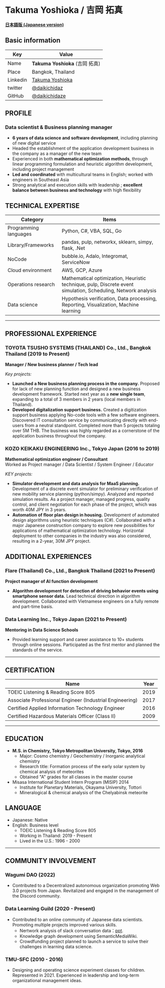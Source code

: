 # Takuma Yoshioka / 吉岡 拓真

[**日本語版 (Japanese version)**](index.md)

## Basic information

| Key      | Value                                                           |
| -------- | --------------------------------------------------------------- |
| Name     | **Takuma Yoshioka** (吉岡 拓真)                                 |
| Place    | Bangkok, Thailand                                               |
| Linkedin | [Takuma Yoshioka](https://www.linkedin.com/in/takuma-yoshioka/) |
| twitter  | [@daikichidaz](https://twitter.com/daikichidaz)                 |
| GitHub   | [@daikichidaze](https://github.com/daikichidaze)                |

## PROFILE

### Data scientist & Business planning manager

- <strong>6 years of data science and software development</strong>, including planning of new digital service
- Headed the establishment of the application development business in the company as a manager of the new team
- Experienced in both **mathematical optimization methods**, through linear programming formulation and heuristic algorithm development, including project management
- <strong>Led and coordinated</strong> with multicultural teams in English; worked with engineers in Southeast Asia
- Strong analytical and execution skills with leadership ; **excellent balance between business and technology** with high flexibility

## TECHNICAL EXPERTISE

| Category              | Items                                                                                                         |
| --------------------- | ------------------------------------------------------------------------------------------------------------- |
| Programming languages | Python, C#, VBA, SQL, Go                                                                                      |
| Library/Frameworks    | pandas, pulp, networkx, sklearn, simpy, flask, .Net                                                           |
| NoCode                | bubble.io, Adalo, Integromat, ServiceNow                                                                      |
| Cloud environment     | AWS, GCP, Azure                                                                                               |
| Operations research   | Mathematical optimization, Heuristic technique, pulp, Discrete event simulation, Scheduling, Network analysis |
| Data science          | Hypothesis verification, Data processing, Reporting, Visualization, Machine learning                          |

---

## PROFESSIONAL EXPERIENCE

### TOYOTA TSUSHO SYSTEMS (THAILAND) Co., Ltd., Bangkok Thailand (2019 to Present)

**Manager / New business planner / Tech lead**

_Key projects:_

- <strong>Launched a New business planning process in the company.</strong> Proposed for lack of new planning function and designed a new business development framework. Started next year as a **new single team**, expanding to a total of 3 members in 2 years (local members in Thailand).
- <strong>Developed digitalization support business.</strong> Created a digitization support business applying No-code tools with a few software engineers. Discovered IT consultation service by communicating directly with end-users from a neutral standpoint. Completed more than 5 projects totaling over 5M THB. The business was highly regarded as a cornerstone of the application business throughout the company.

### KOZO KEIKAKU ENGINEERING Inc., Tokyo Japan (2016 to 2019)

**Mathematical optimization engineer / Consultant**<br>
Worked as Project manager / Data Scientist / System Engineer / Educator

_KEY projects:_

- <strong>Simulator development and data analysis for MaaS planning.</strong> Development of a discrete event simulator for preliminary verification of new mobility service planning (python/simpy). Analyzed and reported simulation results. As a project manager, managed progress, quality control, and client negotiation for each phase of the project, which was worth 40M JPY in 3 years.
- <strong>Automation of floor plan design in housing.</strong> Development of automated design algorithms using heuristic techniques (C#). Collaborated with a major Japanese construction company to explore new possibilities for applications of mathematical optimization technology. Horizontal deployment to other companies in the industry was also considered, resulting in a 2-year, 30M JPY project.

## ADDITIONAL EXPERIENCES

### Flare (Thailand) Co., Ltd., Bangkok Thailand (2021 to Present)

**Project manager of AI function development**

- <strong>Algorithm development for detection of driving behavior events using smartphone sensor data.</strong> Lead technical direction in algorithm development. Collaborated with Vietnamese engineers on a fully remote and part-time basis.

### Data Learning Inc., Tokyo Japan (2021 to Present)

**Mentoring in Data Science Schools**

- Provided learning support and career assistance to 10+ students through online sessions. Participated as the first mentor and planned the standards of the service.

---

## CERTIFICATION

| Name                                                     | Year |
| -------------------------------------------------------- | ---- |
| TOEIC Listening & Reading Score 805                      | 2019 |
| Associate Professional Engineer (Industrial Engineering) | 2017 |
| Certified Applied Information Technology Engineer        | 2016 |
| Certified Hazardous Materials Officer (Class II)         | 2009 |

---

## EDUCATION

- <strong>M.S. in Chemistry, Tokyo Metropolitan University, Tokyo, 2016</strong>
  - Major: Cosmo chemistry / Geochemistry / Inorganic analytical chemistry
  - Research title: Formation process of the early solar system by chemical analysis of meteorites
  - Obtained "A" grades for all classes in the master course
- Misasa International Student Intern Program (MISIP) 2014
  - Institute for Planetary Materials, Okayama University, Tottori
  - Mineralogical & chemical analysis of the Chelyabinsk meteorite

## LANGUAGE

- Japanese: Native
- English: Business level
  - TOEIC Listening & Reading Score 805
  - Working in Thailand: 2019 - Present
  - Lived in the U.S.: 1996 - 2000

---

## COMMUNITY INVOLVEMENT

### Wagumi DAO (2022)

- Contributed to a Decentralized autonomous organization promoting Web 3.0 projects from Japan. Revitalized and engaged in the management of the Discord community.

### Data Learning Guild (2020 - Present)

- Contributed to an online community of Japanese data scientists. Promoting multiple projects improved various skills.
  - Nertwork analysis of slack conversation data：[ppt](https://speakerdeck.com/daikichidaze/slacknetutowakufen-xi).
  - Knowledge graph development using SemanticMediaWiki.
  - Crowdfunding project planned to launch a service to solve their challenges in learning data science.

### TMU-SFC (2010 - 2016)

- Designing and operating science experiment classes for children. Represented in 2021. Experienced in leadership and long-term organizational management ideas.
